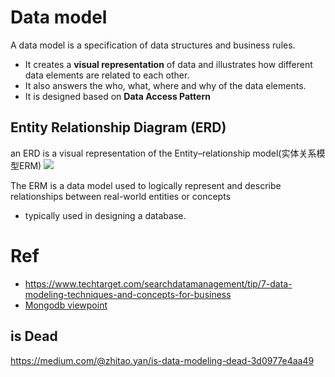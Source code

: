 # Data model
A data model is a specification of data structures and business rules.
- It creates a **visual representation** of data and illustrates how different data elements are related to each other.
- It also answers the who, what, where and why of the data elements.
- It is designed based on **Data Access Pattern**
## Entity Relationship Diagram (ERD)
an ERD is a visual representation of the Entity–relationship model(实体关系模型ERM) 
![](https://cdn.ttgtmedia.com/rms/onlineimages/sample_er_data_model-f.jpg)

The ERM is a data model used to logically represent and describe relationships between real-world entities or concepts
- typically used in designing a database.






# Ref
- https://www.techtarget.com/searchdatamanagement/tip/7-data-modeling-techniques-and-concepts-for-business
- [Mongodb viewpoint](https://www.mongodb.com/resources/basics/databases/data-modeling)
## is Dead
https://medium.com/@zhitao.yan/is-data-modeling-dead-3d0977e4aa49

